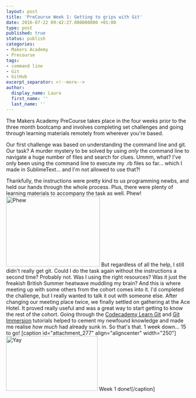 ```yaml
---
layout: post
title: 'PreCourse Week 1: Getting to grips with Git'
date: 2016-07-22 09:42:27.000000000 +01:00
type: post
published: true
status: publish
categories:
- Makers Academy
- Precourse
tags:
- command line
- Git
- GitHub
excerpt_separator: <!--more-->
author:
  display_name: Laura
  first_name: ''
  last_name: ''
---
```

The Makers Academy PreCourse takes place in the four weeks prior to the three month bootcamp and involves completing set challenges and going through learning materials remotely from wherever you're based.

<!--more-->

Our first challenge was based on understanding the command line and git. Our task? A murder mystery to be solved by using *only* the command line to navigate a huge number of files and search for clues. Ummm, what? I've only been using the command line to execute my .rb files so far... which I made in SublimeText... and I'm not allowed to use that?!

Thankfully, the instructions were pretty kind to us programming newbs, and held our hands through the whole process. Plus, there were plenty of learning materials to accompany the task as well. Phew!
<img class="alignnone size-full wp-image-259 aligncenter" src="{{ site.baseurl }}/assets/phew.gif" alt="Phew" width="256" height="192" />
But regardless of all the help, I still didn't really get git. Could I do the task again without the instructions a second time? Probably not. Was I using the right resources? Was it just the freakish British Summer heatwave muddling my brain?
And this is where meeting up with some others from the cohort comes into it. I'd completed the challenge, but I really wanted to talk it out with someone else.
After changing our meeting place twice, we finally settled on gathering at the Ace Hotel. It proved really useful and was a great way to start getting to know the rest of the cohort. Going through the [Codecademy Learn Git](https://www.codecademy.com/learn/learn-git) and [Git Immersion](http://gitimmersion.com/) tutorials helped to cement my newfound knowledge and made me realise *how much* had already sunk in. So that's that. 1 week down... 15 to go!
[caption id="attachment_277" align="aligncenter" width="250"]
<img class="alignnone size-full wp-image-277" src="{{ site.baseurl }}/assets/yay4.gif" alt="Yay" width="250" height="150" /> Week 1 done![/caption]
